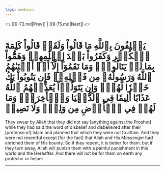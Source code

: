 ```yaml
---
tags: medinan
---
```


👈 [[9-73.md|Prev]] | [[9-75.md|Next]] 👉

# يَحۡلِفُونَ بِٱللَّهِ مَا قَالُواْ وَلَقَدۡ قَالُواْ كَلِمَةَ ٱلۡكُفۡرِ وَكَفَرُواْ بَعۡدَ إِسۡلَٰمِهِمۡ وَهَمُّواْ بِمَا لَمۡ يَنَالُواْۚ وَمَا نَقَمُوٓاْ إِلَّآ أَنۡ أَغۡنَىٰهُمُ ٱللَّهُ وَرَسُولُهُۥ مِن فَضۡلِهِۦۚ فَإِن يَتُوبُواْ يَكُ خَيۡرٗا لَّهُمۡۖ وَإِن يَتَوَلَّوۡاْ يُعَذِّبۡهُمُ ٱللَّهُ عَذَابًا أَلِيمٗا فِي ٱلدُّنۡيَا وَٱلۡأٓخِرَةِۚ وَمَا لَهُمۡ فِي ٱلۡأَرۡضِ مِن وَلِيّٖ وَلَا نَصِيرٖ

They swear by Allah that they did not say [anything against the Prophet] while they had said the word of disbelief and disbelieved after their [pretense of] Islam and planned that which they were not to attain. And they were not resentful except [for the fact] that Allah and His Messenger had enriched them of His bounty. So if they repent, it is better for them; but if they turn away, Allah will punish them with a painful punishment in this world and the Hereafter. And there will not be for them on earth any protector or helper

---

